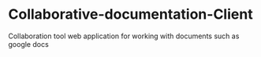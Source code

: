 # Collaborative-documentation-Client
Collaboration tool web application for working with documents such as google docs
